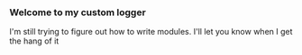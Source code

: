 ### Welcome to my custom logger

I'm still trying to figure out how to write modules. I'll let you know when I get the hang of it